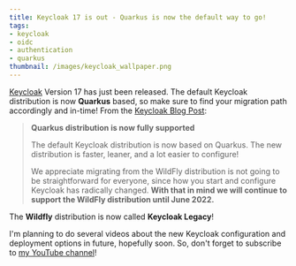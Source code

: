 ```yaml
---
title: Keycloak 17 is out - Quarkus is now the default way to go!
tags:
- keycloak
- oidc
- authentication
- quarkus
thumbnail: /images/keycloak_wallpaper.png
---
```


[Keycloak](https://www.keycloak.org) Version 17 has just been released.
The default Keycloak distribution is now **Quarkus** based, so make sure to find your migration path accordingly and in-time!
From the [Keycloak Blog Post](https://www.keycloak.org/2022/02/keycloak-1700-released):

> **Quarkus distribution is now fully supported**
>
> The default Keycloak distribution is now based on Quarkus. The new distribution is faster, leaner, and a lot easier to configure!
>
> We appreciate migrating from the WildFly distribution is not going to be straightforward for everyone, since how you start and configure Keycloak has radically changed. **With that in mind we will continue to support the WildFly distribution until June 2022.**

The **Wildfly** distribution is now called **Keycloak Legacy**!

I'm planning to do several videos about the new Keycloak configuration and deployment options in future, hopefully soon.
So, don't forget to subscribe to [my YouTube channel](https://www.youtube.com/c/NikoKöbler?sub_confirmation=1)!
